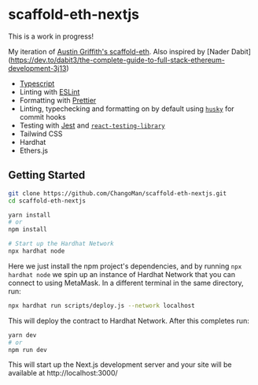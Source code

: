 # scaffold-eth-nextjs

This is a work in progress!

My iteration of [Austin Griffith's scaffold-eth](https://github.com/austintgriffith/scaffold-eth). Also inspired by [Nader Dabit]
(https://dev.to/dabit3/the-complete-guide-to-full-stack-ethereum-development-3j13)

- [Typescript](https://www.typescriptlang.org/)
- Linting with [ESLint](https://eslint.org/)
- Formatting with [Prettier](https://prettier.io/)
- Linting, typechecking and formatting on by default using [`husky`](https://github.com/typicode/husky) for commit hooks
- Testing with [Jest](https://jestjs.io/) and [`react-testing-library`](https://testing-library.com/docs/react-testing-library/intro)
- Tailwind CSS
- Hardhat
- Ethers.js

## Getting Started

```bash
git clone https://github.com/ChangoMan/scaffold-eth-nextjs.git
cd scaffold-eth-nextjs

yarn install
# or
npm install

# Start up the Hardhat Network
npx hardhat node
```

Here we just install the npm project's dependencies, and by running `npx hardhat node` we spin up an instance of Hardhat Network that you can connect to using MetaMask. In a different terminal in the same directory, run:

```bash
npx hardhat run scripts/deploy.js --network localhost
```

This will deploy the contract to Hardhat Network. After this completes run:

```bash
yarn dev
# or
npm run dev
```

This will start up the Next.js development server and your site will be available at http://localhost:3000/
